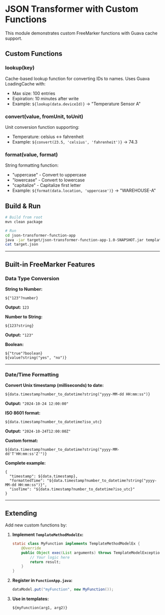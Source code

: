 # JSON Transformer with Custom Functions

This module demonstrates custom FreeMarker functions with Guava cache support.

## Custom Functions

### lookup(key)
Cache-based lookup function for converting IDs to names. Uses Guava LoadingCache with:
- Max size: 100 entries
- Expiration: 10 minutes after write
- Example: `${lookup(data.deviceId)}` → "Temperature Sensor A"

### convert(value, fromUnit, toUnit)
Unit conversion function supporting:
- Temperature: celsius ↔ fahrenheit
- Example: `${convert(23.5, 'celsius', 'fahrenheit')}` → 74.3

### format(value, format)
String formatting function:
- "uppercase" - Convert to uppercase
- "lowercase" - Convert to lowercase
- "capitalize" - Capitalize first letter
- Example: `${format(data.location, 'uppercase')}` → "WAREHOUSE-A"

## Build & Run

```bash
# Build from root
mvn clean package

# Run
cd json-transformer-function-app
java -jar target/json-transformer-function-app-1.0-SNAPSHOT.jar template.ftl source.json target.json
cat target.json
```

---

## Built-in FreeMarker Features

### Data Type Conversion

**String to Number:**
```ftl
${"123"?number}
```
**Output:** `123`

**Number to String:**
```ftl
${123?string}
```
**Output:** `"123"`

**Boolean:**
```ftl
${"true"?boolean}
${value?string("yes", "no")}
```

---

### Date/Time Formatting

**Convert Unix timestamp (milliseconds) to date:**
```ftl
${data.timestamp?number_to_datetime?string("yyyy-MM-dd HH:mm:ss")}
```
**Output:** `"2024-10-24 12:00:00"`

**ISO 8601 format:**
```ftl
${data.timestamp?number_to_datetime?iso_utc}
```
**Output:** `"2024-10-24T12:00:00Z"`

**Custom format:**
```ftl
${data.timestamp?number_to_datetime?string("yyyy-MM-dd'T'HH:mm:ss'Z'")}
```

**Complete example:**
```ftl
{
  "timestamp": ${data.timestamp},
  "formattedTime": "${data.timestamp?number_to_datetime?string("yyyy-MM-dd HH:mm:ss")}",
  "isoTime": "${data.timestamp?number_to_datetime?iso_utc}"
}
```

---

## Extending

Add new custom functions by:

1. **Implement `TemplateMethodModelEx`:**
   ```java
   static class MyFunction implements TemplateMethodModelEx {
       @Override
       public Object exec(List arguments) throws TemplateModelException {
           // Your logic here
           return result;
       }
   }
   ```

2. **Register in `FunctionApp.java`:**
   ```java
   dataModel.put("myFunction", new MyFunction());
   ```

3. **Use in templates:**
   ```ftl
   ${myFunction(arg1, arg2)}
   ```